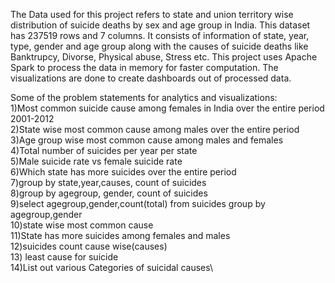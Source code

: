 The Data used for this project refers to state and union territory wise distribution of suicide deaths by sex and age group in India.
This dataset has 237519 rows and 7 columns. It consists of information of state, year, type, gender and age group along with the causes of suicide deaths like Banktrupcy, Divorse, Physical abuse, Stress etc.
This project uses Apache Spark to process the data in memory for faster computation. The visualizations are done to create dashboards out of processed data.

Some of the problem statements for analytics and visualizations:\
1)Most common suicide cause among females in India over the entire period 2001-2012\
2)State wise most common cause among males over the entire period\
3)Age group wise most common cause among males and females\
4)Total number of suicides per year per state\
5)Male suicide rate vs female suicide rate\
6)Which state has more suicides over the entire period\
7)group by state,year,causes, count of suicides\
8)group by agegroup, gender, count of suicides\
9)select agegroup,gender,count(total) from suicides group by agegroup,gender\
10)state wise most common cause\
11)State has more suicides among females and males\
12)suicides count cause wise(causes)\
13) least cause for suicide\
14)List out various Categories of suicidal causes\
